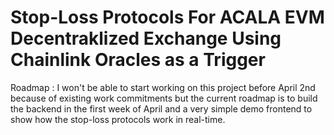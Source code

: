 # Stop-Loss Protocols For ACALA EVM Decentraklized Exchange Using Chainlink Oracles as a Trigger

Roadmap : I won't be able to start working on this project before April 2nd because of existing work commitments but the current roadmap is to build the backend in the first week of April and a very simple demo frontend to show how the stop-loss protocols work in real-time.
